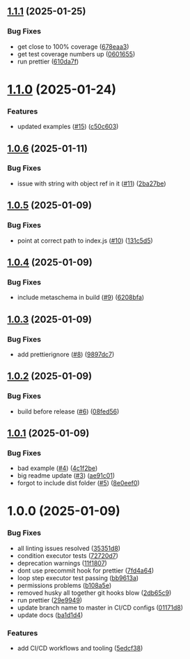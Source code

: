 ## [1.1.1](https://github.com/BelfordZ/open-rpc-flow/compare/v1.1.0...v1.1.1) (2025-01-25)


### Bug Fixes

* get close to 100% coverage ([678eaa3](https://github.com/BelfordZ/open-rpc-flow/commit/678eaa3f62c477c41a139c4209e547bfad74ff4b))
* get test coverage numbers up ([0601655](https://github.com/BelfordZ/open-rpc-flow/commit/0601655175e3ac160171488c865d4b42c489af06))
* run prettier ([610da7f](https://github.com/BelfordZ/open-rpc-flow/commit/610da7f8a84203b00d2beaf7b52040f3310b6d44))

# [1.1.0](https://github.com/BelfordZ/open-rpc-flow/compare/v1.0.6...v1.1.0) (2025-01-24)


### Features

* updated examples ([#15](https://github.com/BelfordZ/open-rpc-flow/issues/15)) ([c50c603](https://github.com/BelfordZ/open-rpc-flow/commit/c50c603f819fa5d4975a33a0525c075cf726dd88))

## [1.0.6](https://github.com/BelfordZ/open-rpc-flow/compare/v1.0.5...v1.0.6) (2025-01-11)


### Bug Fixes

* issue with string with object ref in it ([#11](https://github.com/BelfordZ/open-rpc-flow/issues/11)) ([2ba27be](https://github.com/BelfordZ/open-rpc-flow/commit/2ba27be8c36a64f39957686a815e8f915bc61e03))

## [1.0.5](https://github.com/BelfordZ/open-rpc-flow/compare/v1.0.4...v1.0.5) (2025-01-09)


### Bug Fixes

* point at correct path to index.js ([#10](https://github.com/BelfordZ/open-rpc-flow/issues/10)) ([131c5d5](https://github.com/BelfordZ/open-rpc-flow/commit/131c5d598fbd45ca024088eac6d3b20514e47ebe))

## [1.0.4](https://github.com/BelfordZ/open-rpc-flow/compare/v1.0.3...v1.0.4) (2025-01-09)


### Bug Fixes

* include metaschema in build ([#9](https://github.com/BelfordZ/open-rpc-flow/issues/9)) ([6208bfa](https://github.com/BelfordZ/open-rpc-flow/commit/6208bfaf3158625639c4dcc6af4e2df5d5006ad1))

## [1.0.3](https://github.com/BelfordZ/open-rpc-flow/compare/v1.0.2...v1.0.3) (2025-01-09)


### Bug Fixes

* add prettierignore ([#8](https://github.com/BelfordZ/open-rpc-flow/issues/8)) ([9897dc7](https://github.com/BelfordZ/open-rpc-flow/commit/9897dc7cb354fb9adfc14b5933caa99face4a7e2))

## [1.0.2](https://github.com/BelfordZ/open-rpc-flow/compare/v1.0.1...v1.0.2) (2025-01-09)

### Bug Fixes

- build before release ([#6](https://github.com/BelfordZ/open-rpc-flow/issues/6)) ([08fed56](https://github.com/BelfordZ/open-rpc-flow/commit/08fed563c27064ae74a7164f1c4a167a287ce405))

## [1.0.1](https://github.com/BelfordZ/open-rpc-flow/compare/v1.0.0...v1.0.1) (2025-01-09)

### Bug Fixes

- bad example ([#4](https://github.com/BelfordZ/open-rpc-flow/issues/4)) ([4c1f2be](https://github.com/BelfordZ/open-rpc-flow/commit/4c1f2bedd17fe041fe1536c3fa7d36ba508e80eb))
- big readme update ([#3](https://github.com/BelfordZ/open-rpc-flow/issues/3)) ([ae91c01](https://github.com/BelfordZ/open-rpc-flow/commit/ae91c01e701cddd4bf1725a6c170d3517760f940))
- forgot to include dist folder ([#5](https://github.com/BelfordZ/open-rpc-flow/issues/5)) ([8e0eef0](https://github.com/BelfordZ/open-rpc-flow/commit/8e0eef003801ee5f6c442a917a69c5f28b2e1a88))

# 1.0.0 (2025-01-09)

### Bug Fixes

- all linting issues resolved ([35351d8](https://github.com/BelfordZ/open-rpc-flow/commit/35351d8d03b35cb7bbf9723b92809066dbbf727e))
- condition executor tests ([72720d7](https://github.com/BelfordZ/open-rpc-flow/commit/72720d717e35949293abb3e34e663d08b9a1675d))
- deprecation warnings ([11f1807](https://github.com/BelfordZ/open-rpc-flow/commit/11f180744367c5655a2745aa82245f70fa1c2147))
- dont use precommit hook for prettier ([7fd4a64](https://github.com/BelfordZ/open-rpc-flow/commit/7fd4a642f51884202f61070dac6a175d66333809))
- loop step executor test passing ([bb9613a](https://github.com/BelfordZ/open-rpc-flow/commit/bb9613a2835f4a8abc22fdb6ea3326279316b223))
- permissions problems ([b108a5e](https://github.com/BelfordZ/open-rpc-flow/commit/b108a5e20e819eba3be124804a3d68ee01947926))
- removed husky all together git hooks blow ([2db65c9](https://github.com/BelfordZ/open-rpc-flow/commit/2db65c95d476a2ea40985b214c49553145869479))
- run prettier ([29e9949](https://github.com/BelfordZ/open-rpc-flow/commit/29e9949d295c37af60f86ad98768c3894a6f4d69))
- update branch name to master in CI/CD configs ([01171d8](https://github.com/BelfordZ/open-rpc-flow/commit/01171d8776e068491e4f0c2ccb9c612282195d2d))
- update docs ([ba1d1d4](https://github.com/BelfordZ/open-rpc-flow/commit/ba1d1d4e3af3d880fa796cb84c3a886bee9354fa))

### Features

- add CI/CD workflows and tooling ([5edcf38](https://github.com/BelfordZ/open-rpc-flow/commit/5edcf38c0a657fec114cacd0139f7e09f87256f3))
